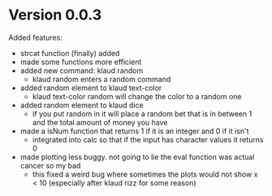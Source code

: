 # Version 0.0.3

Added features:
* strcat function (finally) added
* made some functions more efficient
* added new command: klaud random
    * klaud random enters a random command
* added random element to klaud text-color
    * klaud text-color random will change the color to a random one
* added random element to klaud dice
    * if you put random in it will place a random bet that is in between 1 and the total amount of money you have
* made a isNum function that returns 1 if it is an integer and 0 if it isn't 
    * integrated into calc so that if the input has character values it returns 0
* made plotting less buggy. not going to lie the eval function was actual cancer so my bad
    * this fixed a weird bug where sometimes the plots would not show x < 10 (especially after klaud rizz for some reason)